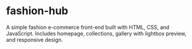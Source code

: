 # fashion-hub
A simple fashion e-commerce front-end built with HTML, CSS, and JavaScript. Includes homepage, collections, gallery with lightbox preview, and responsive design.
